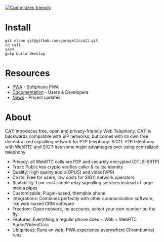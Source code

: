 [![Commitizen friendly](https://img.shields.io/badge/commitizen-friendly-brightgreen.svg)](http://commitizen.github.io/cz-cli/)

# Install
    git clone git@github.com:garage11/ca11.git
    cd ca11
    yarn
    gulp build develop


# Resources
* [PWA](https://ca11.app/) - Softphone PWA
* [Documentation](https://docs.ca11.app) - Users & Developers
* [News](https://blog.ca11.app) - Project updates


# About
CA11 introduces free, open and privacy-friendly Web Telephony. CA11 is backwards
compatible with SIP networks, but comes with its own free decentralized signalling
network for P2P telephony: SIG11. P2P telephony with WebRTC and SIG11 has some
major advantages over using centralized telephony:

* Privacy: all WebRTC calls are P2P and securely encrypted (DTLS-SRTP)
* Trust: Public key crypto verifies caller & callee identity
* Quality: High quality audio(OPUS) and video(VP9)
* Costs: Free for users, low costs for SIG11 network operators
* Scalability: Low-cost simple relay signalling services instead of large media pipes
* Customizable: Plugin-based, themable phone
* Integrations: Combines perfectly with other communication software, like web-based CRM software
* Freedom: Open network, no accounts, select your own number on the fly
* Features: Everything a regular phone does + Web + WebRTC Audio/Video/Data
* Ubiquitous: Runs on web; PWA experience everywhere Chrom(ium/e) runs

